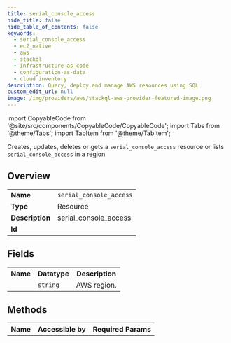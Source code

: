 ```yaml
---
title: serial_console_access
hide_title: false
hide_table_of_contents: false
keywords:
  - serial_console_access
  - ec2_native
  - aws
  - stackql
  - infrastructure-as-code
  - configuration-as-data
  - cloud inventory
description: Query, deploy and manage AWS resources using SQL
custom_edit_url: null
image: /img/providers/aws/stackql-aws-provider-featured-image.png
---
```


import CopyableCode from '@site/src/components/CopyableCode/CopyableCode';
import Tabs from '@theme/Tabs';
import TabItem from '@theme/TabItem';

Creates, updates, deletes or gets a <code>serial_console_access</code> resource or lists <code>serial_console_access</code> in a region

## Overview
<table><tbody>
<tr><td><b>Name</b></td><td><code>serial_console_access</code></td></tr>
<tr><td><b>Type</b></td><td>Resource</td></tr>
<tr><td><b>Description</b></td><td>serial_console_access</td></tr>
<tr><td><b>Id</b></td><td><CopyableCode code="aws.ec2_native.serial_console_access" /></td></tr>
</tbody></table>

## Fields
<table><tbody><tr><th>Name</th><th>Datatype</th><th>Description</th></tr><tr><td><CopyableCode code="region" /></td><td><code>string</code></td><td>AWS region.</td></tr>
</tbody></table>

## Methods

<table><tbody>
  <tr>
    <th>Name</th>
    <th>Accessible by</th>
    <th>Required Params</th>
  </tr>
</tbody></table>






